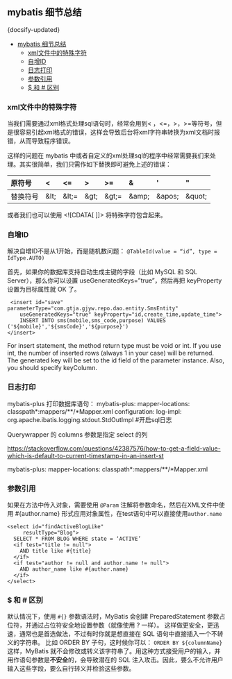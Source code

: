 
## mybatis 细节总结
{docsify-updated}
- [mybatis 细节总结](#mybatis-细节总结)
	- [xml文件中的特殊字符](#xml文件中的特殊字符)
	- [自增ID](#自增id)
	- [日志打印](#日志打印)
	- [参数引用](#参数引用)
	- [$ 和 # 区别](#-和--区别)


### xml文件中的特殊字符
当我们需要通过xml格式处理sql语句时，经常会用到< ，<=，>，>=等符号，但是很容易引起xml格式的错误，这样会导致后台将xml字符串转换为xml文档时报错，从而导致程序错误。

这样的问题在 mybatis 中或者自定义的xml处理sql的程序中经常需要我们来处理。其实很简单，我们只需作如下替换即可避免上述的错误：

| 原符号| < | <= | > | >= | & | ' | " |
| :------| :------|:------|:------|:------|:------|:------|:------|
| 替换符号 | \&lt; | \&lt;= | \&gt; | \&gt;= | \&amp; | \&apos;| \&quot;|

或者我们也可以使用 \<![CDATA[   ]]> 将特殊字符包含起来。


### 自增ID
解决自增ID不是从1开始，而是随机数问题：
`@TableId(value = “id”, type = IdType.AUTO)`

首先，如果你的数据库支持自动生成主键的字段（比如 MySQL 和 SQL Server），那么你可以设置 useGeneratedKeys=”true”，然后再把 keyProperty 设置为目标属性就 OK 了。
```
 <insert id="save" parameterType="com.gtja.gjyw.repo.dao.entity.SmsEntity"
	useGeneratedKeys="true" keyProperty="id,create_time,update_time">
	INSERT INTO sms(mobile,sms_code,purpose) VALUES ('${mobile}','${smsCode}','${purpose}')
</insert>
```
For insert statement, the method return type must be void or int.
If you use int, the number of inserted rows (always 1 in your case) will be returned.
The generated key will be set to the id field of the parameter instance.
Also, you should specify keyColumn.

### 日志打印
mybatis-plus 打印数据库语句：
mybatis-plus:
  mapper-locations: classpath*:mappers/**/*Mapper.xml
  configuration:
    log-impl: org.apache.ibatis.logging.stdout.StdOutImpl #开启sql日志

Querywrapper 的 columns 参数是指定 select 的列



https://stackoverflow.com/questions/42387576/how-to-get-a-field-value-which-is-default-to-current-timestamp-in-an-insert-st

mybatis-plus:
  mapper-locations: classpath*:mappers/**/*Mapper.xml

### 参数引用
如果在方法中传入对象，需要使用 `@Param` 注解将参数命名，然后在XML文件中使用 #{author.name} 形式应用对象属性，在test语句中可以直接使用`author.name`
```
<select id="findActiveBlogLike"
     resultType="Blog">
  SELECT * FROM BLOG WHERE state = ‘ACTIVE’
  <if test="title != null">
    AND title like #{title}
  </if>
  <if test="author != null and author.name != null">
    AND author_name like #{author.name}
  </if>
</select>
```
### $ 和 # 区别
默认情况下，使用 `#{}` 参数语法时，MyBatis 会创建 PreparedStatement 参数占位符，并通过占位符安全地设置参数（就像使用 ? 一样）。 这样做更安全，更迅速，通常也是首选做法，不过有时你就是想直接在 SQL 语句中直接插入一个不转义的字符串。 比如 ORDER BY 子句，这时候你可以：
```ORDER BY ${columnName}```
这样，MyBatis 就不会修改或转义该字符串了。用这种方式接受用户的输入，并用作语句参数是**不安全**的，会导致潜在的 SQL 注入攻击。因此，要么不允许用户输入这些字段，要么自行转义并检验这些参数。
